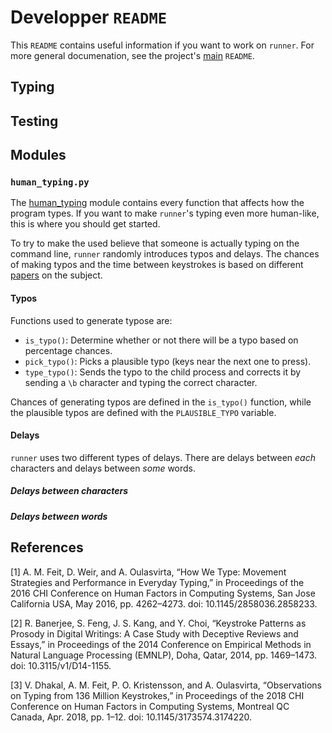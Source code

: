 # Developper `README`

This `README` contains useful information if you want to work
on `runner`. For more general documenation, see the project's
[main](../README.md) `README`.

## Typing

## Testing

## Modules

### `human_typing.py`

The [human_typing](human_typing.py) module contains every function
that affects how the program types. If you want to make `runner`'s
typing even more human-like, this is where you should get started.

To try to make the used believe that someone is actually typing
on the command line, `runner` randomly introduces typos and delays.
The chances of making typos and the time between keystrokes is
based on different [papers](#references) on the subject.

#### Typos

Functions used to generate typose are:

* `is_typo()`: Determine whether or not there will be a typo based
  on percentage chances.
* `pick_typo()`: Picks a plausible typo (keys near the next one to
  press).
* `type_typo()`: Sends the typo to the child process and corrects it
  by sending a `\b` character and typing the correct character.

Chances of generating typos are defined in the `is_typo()` function,
while the plausible typos are defined with the `PLAUSIBLE_TYPO`
variable.

#### Delays

`runner` uses two different types of delays. There are delays
between *each* characters and delays between *some* words.

##### Delays between characters

##### Delays between words

## References

[1] A. M. Feit, D. Weir, and A. Oulasvirta, “How We Type: Movement Strategies and Performance in Everyday Typing,” in Proceedings of the 2016 CHI Conference on Human Factors in Computing Systems, San Jose California USA, May 2016, pp. 4262–4273. doi: 10.1145/2858036.2858233.

[2] R. Banerjee, S. Feng, J. S. Kang, and Y. Choi, “Keystroke Patterns as Prosody in Digital Writings: A Case Study with Deceptive Reviews and Essays,” in Proceedings of the 2014 Conference on Empirical Methods in Natural Language Processing (EMNLP), Doha, Qatar, 2014, pp. 1469–1473. doi: 10.3115/v1/D14-1155.

[3] V. Dhakal, A. M. Feit, P. O. Kristensson, and A. Oulasvirta, “Observations on Typing from 136 Million Keystrokes,” in Proceedings of the 2018 CHI Conference on Human Factors in Computing Systems, Montreal QC Canada, Apr. 2018, pp. 1–12. doi: 10.1145/3173574.3174220.
